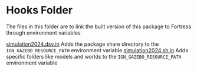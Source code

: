 # Hooks Folder

The files in this folder are to link the built version of this package to Fortress through environment variables

[simulation2024.dsv.in](simulation2024.dsv.in) Adds the package share directory to the `IGN_GAZEBO_RESOURCE_PATH` environment variable
[simulation2024.sh.in](simulation2024.sh.in) Adds specific folders like models and worlds to the `IGN_GAZEBO_RESOURCE_PATH` environment variable